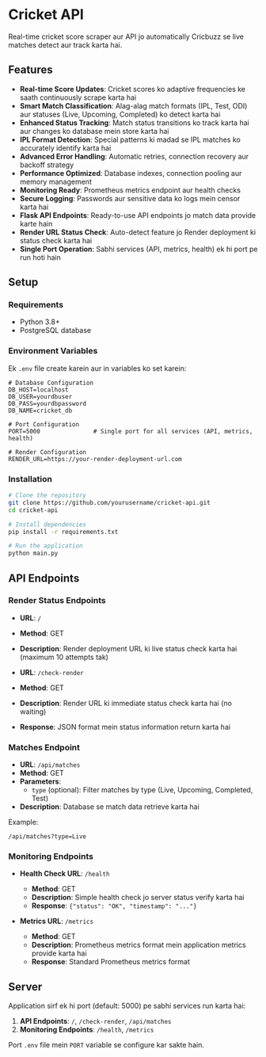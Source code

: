 # Cricket API

Real-time cricket score scraper aur API jo automatically Cricbuzz se live matches detect aur track karta hai.


## Features

- **Real-time Score Updates**: Cricket scores ko adaptive frequencies ke saath continuously scrape karta hai
- **Smart Match Classification**: Alag-alag match formats (IPL, Test, ODI) aur statuses (Live, Upcoming, Completed) ko detect karta hai
- **Enhanced Status Tracking**: Match status transitions ko track karta hai aur changes ko database mein store karta hai
- **IPL Format Detection**: Special patterns ki madad se IPL matches ko accurately identify karta hai
- **Advanced Error Handling**: Automatic retries, connection recovery aur backoff strategy
- **Performance Optimized**: Database indexes, connection pooling aur memory management
- **Monitoring Ready**: Prometheus metrics endpoint aur health checks
- **Secure Logging**: Passwords aur sensitive data ko logs mein censor karta hai
- **Flask API Endpoints**: Ready-to-use API endpoints jo match data provide karte hain
- **Render URL Status Check**: Auto-detect feature jo Render deployment ki status check karta hai
- **Single Port Operation**: Sabhi services (API, metrics, health) ek hi port pe run hoti hain


## Setup

### Requirements

- Python 3.8+
- PostgreSQL database

### Environment Variables

Ek `.env` file create karein aur in variables ko set karein:

```
# Database Configuration
DB_HOST=localhost
DB_USER=yourdbuser
DB_PASS=yourdbpassword
DB_NAME=cricket_db

# Port Configuration
PORT=5000               # Single port for all services (API, metrics, health)

# Render Configuration
RENDER_URL=https://your-render-deployment-url.com
```

### Installation

```bash
# Clone the repository
git clone https://github.com/yourusername/cricket-api.git
cd cricket-api

# Install dependencies
pip install -r requirements.txt

# Run the application
python main.py
```

## API Endpoints

### Render Status Endpoints
- **URL**: `/`
- **Method**: GET
- **Description**: Render deployment URL ki live status check karta hai (maximum 10 attempts tak)

- **URL**: `/check-render`
- **Method**: GET 
- **Description**: Render URL ki immediate status check karta hai (no waiting)
- **Response**: JSON format mein status information return karta hai

### Matches Endpoint
- **URL**: `/api/matches`
- **Method**: GET
- **Parameters**: 
  - `type` (optional): Filter matches by type (Live, Upcoming, Completed, Test)
- **Description**: Database se match data retrieve karta hai

Example:
```
/api/matches?type=Live
```

### Monitoring Endpoints

- **Health Check URL**: `/health`
  - **Method**: GET
  - **Description**: Simple health check jo server status verify karta hai
  - **Response**: `{"status": "OK", "timestamp": "..."}`

- **Metrics URL**: `/metrics`
  - **Method**: GET
  - **Description**: Prometheus metrics format mein application metrics provide karta hai
  - **Response**: Standard Prometheus metrics format

## Server

Application sirf ek hi port (default: 5000) pe sabhi services run karta hai:

1. **API Endpoints**: `/`, `/check-render`, `/api/matches`
2. **Monitoring Endpoints**: `/health`, `/metrics`

Port `.env` file mein `PORT` variable se configure kar sakte hain.

